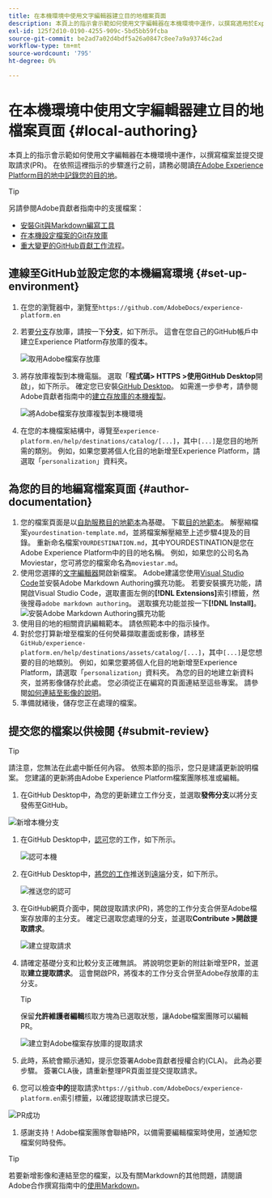 ```yaml
---
title: 在本機環境中使用文字編輯器建立目的地檔案頁面
description: 本頁上的指示會示範如何使用文字編輯器在本機環境中運作，以撰寫適用於Experience Platform目的地的檔案頁面並提交以供檢閱。
exl-id: 125f2d10-0190-4255-909c-5bd5bb59fcba
source-git-commit: be2ad7a02d4bdf5a26a0847c8ee7a9a93746c2ad
workflow-type: tm+mt
source-wordcount: '795'
ht-degree: 0%

---
```


# 在本機環境中使用文字編輯器建立目的地檔案頁面 {#local-authoring}

本頁上的指示會示範如何使用文字編輯器在本機環境中運作，以撰寫檔案並提交提取請求(PR)。 在依照這裡指示的步驟進行之前，請務必閱讀[在Adobe Experience Platform目的地中記錄您的目的地](./documentation-instructions.md)。

>[!TIP]
>
>另請參閱Adobe貢獻者指南中的支援檔案：
>
>* [安裝Git與Markdown編寫工具](https://experienceleague.adobe.com/docs/contributor/contributor-guide/setup/install-tools.html?lang=zh-Hant)
>* [在本機設定檔案的Git存放庫](https://experienceleague.adobe.com/docs/contributor/contributor-guide/setup/local-repo.html?lang=zh-Hant)
>* [重大變更的GitHub貢獻工作流程](https://experienceleague.adobe.com/docs/contributor/contributor-guide/setup/full-workflow.html?lang=zh-Hant)。

## 連線至GitHub並設定您的本機編寫環境 {#set-up-environment}

1. 在您的瀏覽器中，瀏覽至`https://github.com/AdobeDocs/experience-platform.en`
2. 若要[分支](https://experienceleague.adobe.com/docs/contributor/contributor-guide/setup/local-repo.html?lang=zh-Hant#fork-the-repository)存放庫，請按一下&#x200B;**分支**，如下所示。 這會在您自己的GitHub帳戶中建立Experience Platform存放庫的復本。

   ![取用Adobe檔案存放庫](../assets/docs-framework/ssd-fork-repository.gif)

3. 將存放庫複製到本機電腦。 選取「**程式碼> HTTPS >使用GitHub Desktop**&#x200B;開啟」，如下所示。 確定您已安裝[GitHub Desktop](https://desktop.github.com/)。 如需進一步參考，請參閱Adobe貢獻者指南中的[建立存放庫的本機複製](https://experienceleague.adobe.com/docs/contributor/contributor-guide/setup/local-repo.html?lang=zh-Hant#create-a-local-clone-of-the-repository)。

   ![將Adobe檔案存放庫複製到本機環境](../assets/docs-framework/clone-local.png)

4. 在您的本機檔案結構中，導覽至`experience-platform.en/help/destinations/catalog/[...]`，其中`[...]`是您目的地所需的類別。 例如，如果您要將個人化目的地新增至Experience Platform，請選取「`personalization`」資料夾。

## 為您的目的地編寫檔案頁面 {#author-documentation}

1. 您的檔案頁面是以[自助服務目的地範本](../docs-framework/self-service-template.md)為基礎。 下載[目的地範本](../assets/docs-framework/yourdestination-template.zip)。 解壓縮檔案`yourdestination-template.md`，並將檔案解壓縮至上述步驟4提及的目錄。  重新命名檔案`YOURDESTINATION.md`，其中YOURDESTINATION是您在Adobe Experience Platform中的目的地名稱。 例如，如果您的公司名為Moviestar，您可將您的檔案命名為`moviestar.md`。
2. 使用您選擇的[文字編輯器](https://experienceleague.adobe.com/docs/contributor/contributor-guide/setup/install-tools.html?lang=zh-Hant#understand-markdown-editors)開啟新檔案。 Adobe建議您使用[Visual Studio Code](https://code.visualstudio.com/)並安裝Adobe Markdown Authoring擴充功能。 若要安裝擴充功能，請開啟Visual Studio Code，選取畫面左側的&#x200B;**[!DNL Extensions]**&#x200B;索引標籤，然後搜尋`adobe markdown authoring`。 選取擴充功能並按一下&#x200B;**[!DNL Install]**。
   ![安裝Adobe Markdown Authoring擴充功能](../assets/docs-framework/install-adobe-markdown-extension.gif)
3. 使用目的地的相關資訊編輯範本。 請依照範本中的指示操作。
4. 對於您打算新增至檔案的任何熒幕擷取畫面或影像，請移至`GitHub/experience-platform.en/help/destinations/assets/catalog/[...]`，其中`[...]`是您想要的目的地類別。 例如，如果您要將個人化目的地新增至Experience Platform，請選取「`personalization`」資料夾。 為您的目的地建立新資料夾，並將影像儲存於此處。 您必須從正在編寫的頁面連結至這些專案。 請參閱[如何連結至影像的說明](https://experienceleague.adobe.com/docs/contributor/contributor-guide/writing-essentials/linking.html?lang=zh-Hant#link-to-images)。
5. 準備就緒後，儲存您正在處理的檔案。

## 提交您的檔案以供檢閱 {#submit-review}

>[!TIP]
>
>請注意，您無法在此處中斷任何內容。 依照本節的指示，您只是建議更新說明檔案。 您建議的更新將由Adobe Experience Platform檔案團隊核准或編輯。

1. 在GitHub Desktop中，為您的更新建立工作分支，並選取&#x200B;**發佈分支**&#x200B;以將分支發佈至GitHub。

![新增本機分支](../assets/docs-framework/new-branch-local.gif)

1. 在GitHub Desktop中，[認可](https://docs.github.com/en/free-pro-team@latest/github/getting-started-with-github/github-glossary#commit)您的工作，如下所示。

   ![認可本機](../assets/docs-framework/commit-local.png)

1. 在GitHub Desktop中，[將您的工作](https://docs.github.com/en/free-pro-team@latest/github/getting-started-with-github/github-glossary#push)推送到[遠端](https://docs.github.com/en/free-pro-team@latest/github/getting-started-with-github/github-glossary#remote)分支，如下所示。

   ![推送您的認可](../assets/docs-framework/push-local-to-remote.png)

1. 在GitHub網頁介面中，開啟提取請求(PR)，將您的工作分支合併至Adobe檔案存放庫的主分支。 確定已選取您處理的分支，並選取&#x200B;**Contribute >開啟提取請求**。

   ![建立提取請求](../assets/docs-framework/ssd-create-pull-request-1.gif)

1. 請確定基礎分支和比較分支正確無誤。 將說明您更新的附註新增至PR，並選取&#x200B;**建立提取請求**。 這會開啟PR，將復本的工作分支合併至Adobe存放庫的主分支。

   >[!TIP]
   >
   >保留&#x200B;**允許維護者編輯**&#x200B;核取方塊為已選取狀態，讓Adobe檔案團隊可以編輯PR。

   ![建立對Adobe檔案存放庫的提取請求](../assets/docs-framework/ssd-create-pull-request-2.png)

1. 此時，系統會顯示通知，提示您簽署Adobe貢獻者授權合約(CLA)。 此為必要步驟。 簽署CLA後，請重新整理PR頁面並提交提取請求。

1. 您可以檢查&#x200B;**中的**&#x200B;提取請求`https://github.com/AdobeDocs/experience-platform.en`索引標籤，以確認提取請求已提交。

![PR成功](../assets/docs-framework/ssd-pr-successful.png)

1. 感謝支持！Adobe檔案團隊會聯絡PR，以備需要編輯檔案時使用，並通知您檔案何時發佈。

>[!TIP]
>
>若要新增影像和連結至您的檔案，以及有關Markdown的其他問題，請閱讀Adobe合作撰寫指南中的[使用Markdown](https://experienceleague.adobe.com/docs/contributor/contributor-guide/writing-essentials/markdown.html?lang=zh-Hant)。
